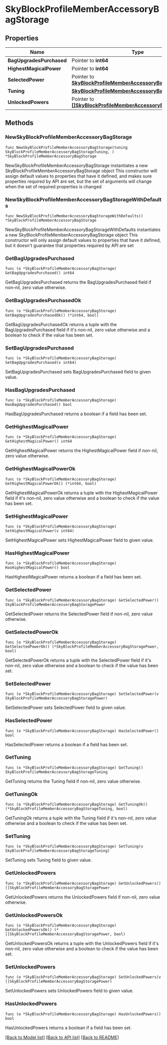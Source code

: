 # SkyBlockProfileMemberAccessoryBagStorage

## Properties

Name | Type | Description | Notes
------------ | ------------- | ------------- | -------------
**BagUpgradesPurchased** | Pointer to **int64** |  | [optional] 
**HighestMagicalPower** | Pointer to **int64** |  | [optional] 
**SelectedPower** | Pointer to [**SkyBlockProfileMemberAccessoryBagStoragePower**](SkyBlockProfileMemberAccessoryBagStoragePower.md) |  | [optional] 
**Tuning** | [**SkyBlockProfileMemberAccessoryBagStorageTuning**](SkyBlockProfileMemberAccessoryBagStorageTuning.md) |  | 
**UnlockedPowers** | Pointer to [**[]SkyBlockProfileMemberAccessoryBagStoragePower**](SkyBlockProfileMemberAccessoryBagStoragePower.md) |  | [optional] 

## Methods

### NewSkyBlockProfileMemberAccessoryBagStorage

`func NewSkyBlockProfileMemberAccessoryBagStorage(tuning SkyBlockProfileMemberAccessoryBagStorageTuning, ) *SkyBlockProfileMemberAccessoryBagStorage`

NewSkyBlockProfileMemberAccessoryBagStorage instantiates a new SkyBlockProfileMemberAccessoryBagStorage object
This constructor will assign default values to properties that have it defined,
and makes sure properties required by API are set, but the set of arguments
will change when the set of required properties is changed

### NewSkyBlockProfileMemberAccessoryBagStorageWithDefaults

`func NewSkyBlockProfileMemberAccessoryBagStorageWithDefaults() *SkyBlockProfileMemberAccessoryBagStorage`

NewSkyBlockProfileMemberAccessoryBagStorageWithDefaults instantiates a new SkyBlockProfileMemberAccessoryBagStorage object
This constructor will only assign default values to properties that have it defined,
but it doesn't guarantee that properties required by API are set

### GetBagUpgradesPurchased

`func (o *SkyBlockProfileMemberAccessoryBagStorage) GetBagUpgradesPurchased() int64`

GetBagUpgradesPurchased returns the BagUpgradesPurchased field if non-nil, zero value otherwise.

### GetBagUpgradesPurchasedOk

`func (o *SkyBlockProfileMemberAccessoryBagStorage) GetBagUpgradesPurchasedOk() (*int64, bool)`

GetBagUpgradesPurchasedOk returns a tuple with the BagUpgradesPurchased field if it's non-nil, zero value otherwise
and a boolean to check if the value has been set.

### SetBagUpgradesPurchased

`func (o *SkyBlockProfileMemberAccessoryBagStorage) SetBagUpgradesPurchased(v int64)`

SetBagUpgradesPurchased sets BagUpgradesPurchased field to given value.

### HasBagUpgradesPurchased

`func (o *SkyBlockProfileMemberAccessoryBagStorage) HasBagUpgradesPurchased() bool`

HasBagUpgradesPurchased returns a boolean if a field has been set.

### GetHighestMagicalPower

`func (o *SkyBlockProfileMemberAccessoryBagStorage) GetHighestMagicalPower() int64`

GetHighestMagicalPower returns the HighestMagicalPower field if non-nil, zero value otherwise.

### GetHighestMagicalPowerOk

`func (o *SkyBlockProfileMemberAccessoryBagStorage) GetHighestMagicalPowerOk() (*int64, bool)`

GetHighestMagicalPowerOk returns a tuple with the HighestMagicalPower field if it's non-nil, zero value otherwise
and a boolean to check if the value has been set.

### SetHighestMagicalPower

`func (o *SkyBlockProfileMemberAccessoryBagStorage) SetHighestMagicalPower(v int64)`

SetHighestMagicalPower sets HighestMagicalPower field to given value.

### HasHighestMagicalPower

`func (o *SkyBlockProfileMemberAccessoryBagStorage) HasHighestMagicalPower() bool`

HasHighestMagicalPower returns a boolean if a field has been set.

### GetSelectedPower

`func (o *SkyBlockProfileMemberAccessoryBagStorage) GetSelectedPower() SkyBlockProfileMemberAccessoryBagStoragePower`

GetSelectedPower returns the SelectedPower field if non-nil, zero value otherwise.

### GetSelectedPowerOk

`func (o *SkyBlockProfileMemberAccessoryBagStorage) GetSelectedPowerOk() (*SkyBlockProfileMemberAccessoryBagStoragePower, bool)`

GetSelectedPowerOk returns a tuple with the SelectedPower field if it's non-nil, zero value otherwise
and a boolean to check if the value has been set.

### SetSelectedPower

`func (o *SkyBlockProfileMemberAccessoryBagStorage) SetSelectedPower(v SkyBlockProfileMemberAccessoryBagStoragePower)`

SetSelectedPower sets SelectedPower field to given value.

### HasSelectedPower

`func (o *SkyBlockProfileMemberAccessoryBagStorage) HasSelectedPower() bool`

HasSelectedPower returns a boolean if a field has been set.

### GetTuning

`func (o *SkyBlockProfileMemberAccessoryBagStorage) GetTuning() SkyBlockProfileMemberAccessoryBagStorageTuning`

GetTuning returns the Tuning field if non-nil, zero value otherwise.

### GetTuningOk

`func (o *SkyBlockProfileMemberAccessoryBagStorage) GetTuningOk() (*SkyBlockProfileMemberAccessoryBagStorageTuning, bool)`

GetTuningOk returns a tuple with the Tuning field if it's non-nil, zero value otherwise
and a boolean to check if the value has been set.

### SetTuning

`func (o *SkyBlockProfileMemberAccessoryBagStorage) SetTuning(v SkyBlockProfileMemberAccessoryBagStorageTuning)`

SetTuning sets Tuning field to given value.


### GetUnlockedPowers

`func (o *SkyBlockProfileMemberAccessoryBagStorage) GetUnlockedPowers() []SkyBlockProfileMemberAccessoryBagStoragePower`

GetUnlockedPowers returns the UnlockedPowers field if non-nil, zero value otherwise.

### GetUnlockedPowersOk

`func (o *SkyBlockProfileMemberAccessoryBagStorage) GetUnlockedPowersOk() (*[]SkyBlockProfileMemberAccessoryBagStoragePower, bool)`

GetUnlockedPowersOk returns a tuple with the UnlockedPowers field if it's non-nil, zero value otherwise
and a boolean to check if the value has been set.

### SetUnlockedPowers

`func (o *SkyBlockProfileMemberAccessoryBagStorage) SetUnlockedPowers(v []SkyBlockProfileMemberAccessoryBagStoragePower)`

SetUnlockedPowers sets UnlockedPowers field to given value.

### HasUnlockedPowers

`func (o *SkyBlockProfileMemberAccessoryBagStorage) HasUnlockedPowers() bool`

HasUnlockedPowers returns a boolean if a field has been set.


[[Back to Model list]](../README.md#documentation-for-models) [[Back to API list]](../README.md#documentation-for-api-endpoints) [[Back to README]](../README.md)



